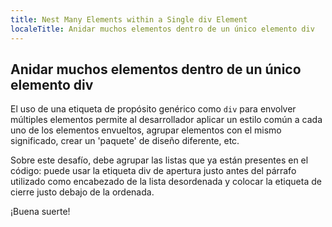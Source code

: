 ```yaml
---
title: Nest Many Elements within a Single div Element
localeTitle: Anidar muchos elementos dentro de un único elemento div
---
```

## Anidar muchos elementos dentro de un único elemento div

El uso de una etiqueta de propósito genérico como `div` para envolver múltiples elementos permite al desarrollador aplicar un estilo común a cada uno de los elementos envueltos, agrupar elementos con el mismo significado, crear un 'paquete' de diseño diferente, etc.

Sobre este desafío, debe agrupar las listas que ya están presentes en el código: puede usar la etiqueta div de apertura justo antes del párrafo utilizado como encabezado de la lista desordenada y colocar la etiqueta de cierre justo debajo de la ordenada.

¡Buena suerte!